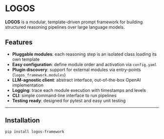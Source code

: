 # LOGOS

**LOGOS** is a modular, template-driven prompt framework for building structured reasoning pipelines over large language models.

## Features

- **Pluggable modules**: each reasoning step is an isolated class loading its own template  
- **Easy configuration**: define module order and activation via `config.yaml`  
- **Plugin discovery**: support for external modules via entry-points (`logos_framework.modules`)  
- **LLM-agnostic client**: abstract interface, out-of-the-box OpenAI implementation  
- **Logging**: trace each module execution with timestamps and levels  
- **CLI**: simple command-line interface to run pipelines  
- **Testing ready**: designed for pytest and easy unit testing

---

## Installation

```bash
pip install logos-framework
